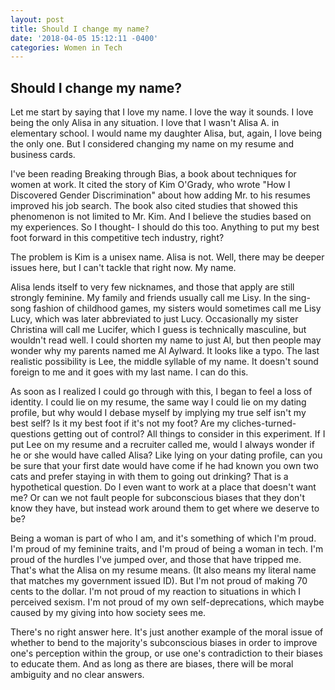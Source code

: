 ```yaml
---
layout: post
title: Should I change my name?
date: '2018-04-05 15:12:11 -0400'
categories: Women in Tech
---
```


## Should I change my name?

Let me start by saying that I love my name. I love the way it sounds. I love being the only Alisa in any situation. I love that I wasn't Alisa A. in elementary school. I would name my daughter Alisa, but, again, I love being the only one. But I considered changing my name on my resume and business cards. 

I've been reading Breaking through Bias, a book about techniques for women at work. It cited the story of Kim O'Grady, who wrote "How I Discovered Gender Discrimination" about how adding Mr. to his resumes improved his job search. The book also cited studies that showed this phenomenon is not limited to Mr. Kim. And I believe the studies based on my experiences. So I thought- I should do this too. Anything to  put my best foot forward in this competitive tech industry, right? 

The problem is Kim is a unisex name. Alisa is not. Well, there may be deeper issues here, but I can't tackle that right now. My name.

Alisa lends itself to very few nicknames, and those that apply are still strongly feminine. My family and friends usually call me Lisy. In the sing-song fashion of childhood games, my sisters would sometimes call me Lisy Lucy, which was later abbreviated to just Lucy. Occasionally my sister Christina will call me Lucifer, which I guess is technically masculine, but wouldn't read well. I could shorten my name to just Al, but then people may wonder why my parents named me Al Aylward. It looks like a typo. The last realistic possibility is Lee, the middle syllable of my name. It doesn't sound foreign to me and it goes with my last name. I can do this.

As soon as I realized I could go through with this, I began to feel a loss of identity. I could lie on my resume, the same way I could 
lie on my dating profile, but why would I debase myself by implying my true self isn't my best self? Is it my best foot if it's not
my foot? Are my cliches-turned-questions getting out of control? All things to consider in this experiment.
If I put Lee on my resume and a recruiter called me, would I always wonder if he or she would have called Alisa? Like lying on your dating profile, can you be sure that your first date would have come if he had known you own two cats and prefer staying in with them to going out drinking? That is a hypothetical question. Do I even want to work at a place that doesn't want me? Or can we not fault people for subconscious biases that they don't know they have, but instead work around them to get where we deserve to be?  

Being a woman is part of who I am, and it's something of which I'm proud. I'm proud of my feminine traits, and I'm proud of being a woman in tech. 
I'm proud of the hurdles I've jumped over, and those that have tripped me. That's what the Alisa on my resume means. (It also means my literal
name that matches my government issued ID). But I'm not proud of making 70 cents to the dollar. I'm not proud of my reaction to situations in which I perceived sexism. I'm not proud of my own self-deprecations, which maybe caused by my giving into how society sees me.

There's no right answer here. It's just another example of the moral issue of whether to bend to the majority's subconscious biases in order to improve one's perception within the group, or use one's contradiction to their biases to educate them. And as long as there are biases, there will be moral ambiguity and no clear answers.
